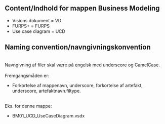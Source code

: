 ## Content/Indhold for mappen Business Modeling 
- Visions dokument = VD 
- FURPS+ = FURPS
- Use case diagram = UCD


## Naming convention/navngivningskonvention
<br> Navngivning af filer skal være på engelsk med underscore og CamelCase. <br/> 
<br> Fremgangsmåden er: <br/>  
- Forkortelse af mappenavn, underscore, forkortelse af artefakt, underscore, artefaktnavn.filtype.

<br> Eks. for denne mappe: <br/> 
- BM01_UCD_UseCaseDiagram.vsdx 
